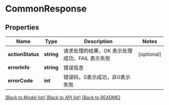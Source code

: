 # CommonResponse

## Properties
Name | Type | Description | Notes
------------ | ------------- | ------------- | -------------
**actionStatus** | **string** | 请求处理的结果，OK 表示处理成功，FAIL 表示失败 | [optional] 
**errorInfo** | **string** | 错误信息 | 
**errorCode** | **int** | 错误码，0表示成功，非0表示失败 | 

[[Back to Model list]](../README.md#documentation-for-models) [[Back to API list]](../README.md#documentation-for-api-endpoints) [[Back to README]](../README.md)


